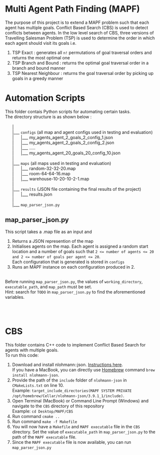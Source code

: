 # Multi Agent Path Finding (MAPF)
The purpose of this project is to extend a MAPF problem such that each agent has multiple goals. Conflict Based Search (CBS) is used to detect conflicts between agents. In the low level search of CBS, three versions of Travelling Salesman Problem (TSP) is used to determine the order in which each agent should visit its goals i.e.
1. TSP Exact : generates all ```n!``` permutations of goal traversal orders and returns the most optimal one
2. TSP Branch and Bound : returns the optimal goal traversal order in a branch and bound manner
3. TSP Nearest Neighbour : returns the goal traversal order by picking up goals in a greedy manner

# Automation Scripts
This folder contais Python scripts for automating certain tasks. <br/> 
The directory structure is as shown below : \
\
&nbsp;&nbsp;&nbsp;&nbsp;&nbsp;&nbsp;|\
&nbsp;&nbsp;&nbsp;&nbsp;&nbsp;&nbsp;|___ ```configs``` (all map and agent configs used in testing and evaluation)\
&nbsp;&nbsp;&nbsp;&nbsp;&nbsp;&nbsp;|&nbsp;&nbsp;&nbsp;&nbsp;&nbsp;&nbsp;|___ my_agents_agent_2_goals_2_config_1.json\
&nbsp;&nbsp;&nbsp;&nbsp;&nbsp;&nbsp;|&nbsp;&nbsp;&nbsp;&nbsp;&nbsp;&nbsp;|___ my_agents_agent_2_goals_2_config_2.json\
&nbsp;&nbsp;&nbsp;&nbsp;&nbsp;&nbsp;|&nbsp;&nbsp;&nbsp;&nbsp;&nbsp;&nbsp;|___ .....\
&nbsp;&nbsp;&nbsp;&nbsp;&nbsp;&nbsp;|&nbsp;&nbsp;&nbsp;&nbsp;&nbsp;&nbsp;|___ my_agents_agent_20_goals_20_config_10.json\
&nbsp;&nbsp;&nbsp;&nbsp;&nbsp;&nbsp;|\
&nbsp;&nbsp;&nbsp;&nbsp;&nbsp;&nbsp;|___ ```maps```  (all maps used in testing and evaluation)\
&nbsp;&nbsp;&nbsp;&nbsp;&nbsp;&nbsp;|&nbsp;&nbsp;&nbsp;&nbsp;&nbsp;&nbsp;|___ random-32-32-20.map\
&nbsp;&nbsp;&nbsp;&nbsp;&nbsp;&nbsp;|&nbsp;&nbsp;&nbsp;&nbsp;&nbsp;&nbsp;|___ room-64-64-16.map\
&nbsp;&nbsp;&nbsp;&nbsp;&nbsp;&nbsp;|&nbsp;&nbsp;&nbsp;&nbsp;&nbsp;&nbsp;|___ warehouse-10-20-10-2-1.map\
&nbsp;&nbsp;&nbsp;&nbsp;&nbsp;&nbsp;|\
&nbsp;&nbsp;&nbsp;&nbsp;&nbsp;&nbsp;|___ ```results``` (JSON file containing the final results of the project)\
&nbsp;&nbsp;&nbsp;&nbsp;&nbsp;&nbsp;|&nbsp;&nbsp;&nbsp;&nbsp;&nbsp;&nbsp;|___ results.json\
&nbsp;&nbsp;&nbsp;&nbsp;&nbsp;&nbsp;|\
&nbsp;&nbsp;&nbsp;&nbsp;&nbsp;&nbsp;|___ ```map_parser_json.py```


## map_parser_json.py
This script takes a .map file as an input and 
1. Returns a JSON represention of the map
2. Initialises agents  on the map. Each agent is assigned a random start location and a number of goals such that ```2 <= number of agents <= 20 and 2 <= number of goals per agent <= 20```. <br/> Each configuration that is generated is stored in ```configs```
3. Runs an MAPF instance on each configuration produced in 2.

<br/>Before running ```map_parser_json.py```, the values of ```working_directory```, ```executable_path```, and ```map_path``` must be set.\
Hint: search for ```TODO``` in ```map_parser_json.py``` to find the aforementioned variables.

<br/>
<br/>

# CBS 
This folder contains C++ code to implement Conflict Based Search for agents with multiple goals.\
To run this code:
1. Download and install nlohmann::json. [Instructions here](https://github.com/nlohmann/json). <br/> If you have a MacBook, you can directly use [Homebrew](https://brew.sh/) command ```brew install nlohmann-json```.
2. Provide the path of the ```include``` folder of ```nlohmann-json``` in ```CMakeLists.txt``` on line 10. <br/> Example: ```target_include_directories(MAPF SYSTEM PRIVATE /opt/homebrew/Cellar/nlohmann-json/3.9.1_1/include)```.
3. Open Terminal (MacBook) or Command Line Prompt (Windows) and navigate to the ```CBS``` directory of this repository <br/> Example: ```cd Desktop/MAPF/CBS```
4. Run command ```cmake ..```
5. Run command ```make -f Makefile``` 
6. You will now have a ```Makefile``` and ```MAPF executable``` file in the ```CBS``` directory. Set the value of ```executable_path``` in ```map_parser_json.py``` to the path of the ```MAPF executable``` file.
7. Since the ```MAPF executable``` file is now available, you can run ```map_parser_json.py```
